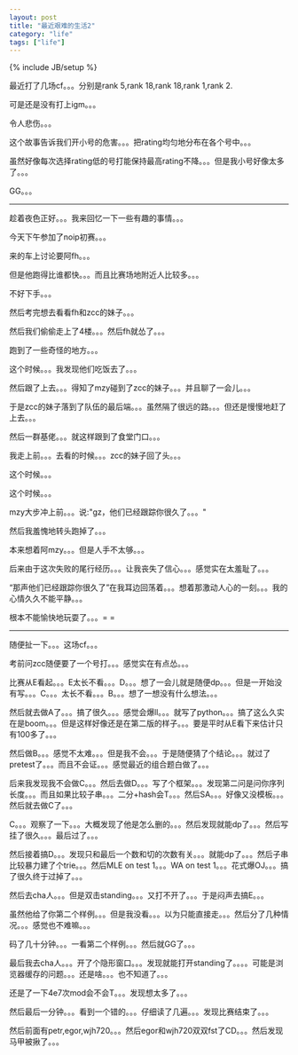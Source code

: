 ```yaml
---
layout: post
title: "最近艰难的生活2"
category: "life"
tags: ["life"]
---
```

{% include JB/setup %}

最近打了几场cf。。。分别是rank 5,rank 18,rank 18,rank 1,rank 2.

可是还是没有打上igm。。。

令人悲伤。。。

这个故事告诉我们开小号的危害。。。把rating均匀地分布在各个号中。。。

虽然好像每次选择rating低的号打能保持最高rating不降。。。但是我小号好像太多了。。。

GG。。。

---------------------------------------------------------------------------------

趁着夜色正好。。。我来回忆一下一些有趣的事情。。。

今天下午参加了noip初赛。。。

来的车上讨论要阿fh。。。

但是他跑得比谁都快。。。而且比赛场地附近人比较多。。。

不好下手。。。

然后考完想去看看fh和zcc的妹子。。。

然后我们偷偷走上了4楼。。。然后fh就怂了。。。

跑到了一些奇怪的地方。。。

这个时候。。。我发现他们吃饭去了。。。

然后跟了上去。。。得知了mzy碰到了zcc的妹子。。。并且聊了一会儿。。。

于是zcc的妹子落到了队伍的最后端。。。虽然隔了很远的路。。。但还是慢慢地赶了上去。。。

然后一群基佬。。。就这样跟到了食堂门口。。。

我走上前。。。去看的时候。。。zcc的妹子回了头。。。

这个时候。。。

这个时候。。。

mzy大步冲上前。。。说:"gz，他们已经跟踪你很久了。。。"

然后我羞愧地转头跑掉了。。。

本来想着阿mzy。。。但是人手不太够。。。

后来由于这次失败的尾行经历。。。让我丧失了信心。。。感觉实在太羞耻了。。。

“那声他们已经跟踪你很久了”在我耳边回荡着。。。想着那激动人心的一刻。。。我的心情久久不能平静。。。

根本不能愉快地玩耍了。。。= =

------------------------------------------------------------------------------------------------

随便扯一下。。。这场cf。。。

考前问zcc随便要了一个号打。。。感觉实在有点怂。。。

比赛从E看起。。。E太长不看。。。D。。。想了一会儿就是随便dp。。。但是一开始没有写。。。C。。。太长不看。。。B。。。想了一想没有什么想法。。。

然后就去做A了。。。搞了很久。。。感觉会爆ll。。。就写了python。。。搞了这么久实在是boom。。。但是这样好像还是在第二版的样子。。。要是平时从E看下来估计只有100多了。。。

然后做B。。。感觉不太难。。。但是我不会。。。于是随便猜了个结论。。。就过了pretest了。。。而且不会证。。。感觉最近的组合题白做了。。。

后来我发现我不会做C。。。然后去做D。。。写了个框架。。。发现第二问是问你序列长度。。。而且如果比较子串。。。二分+hash会T。。。然后SA。。。好像又没模板。。。然后就去做C了。。。

C。。。观察了一下。。。大概发现了他是怎么删的。。。然后发现就能dp了。。。然后写挂了很久。。。最后过了。。。

然后接着搞D。。。发现只和最后一个数和切的次数有关。。。就能dp了。。。然后子串比较暴力建了个trie。。。然后MLE on test 1。。。WA on test 1。。。花式爆OJ。。。搞了很久终于过掉了。。。

然后去cha人。。。但是双击standing。。。又打不开了。。。于是闷声去搞E。。。

虽然他给了你第二个样例。。。但是我没看。。。以为只能直接走。。。然后分了几种情况。。。感觉也不难嘛。。。

码了几十分钟。。。一看第二个样例。。。然后就GG了。。。

最后我去cha人。。。开了个隐形窗口。。。发现就能打开standing了。。。。可能是浏览器缓存的问题。。。还是啥。。。也不知道了。。。

还是了一下4e7次mod会不会T。。。发现想太多了。。。

然后最后一分钟。。。看到一个错的。。。仔细读了几遍。。。发现比赛结束了。。。

然后前面有petr,egor,wjh720。。。然后egor和wjh720双双fst了CD。。。然后发现马甲被揪了。。。
